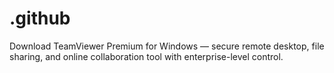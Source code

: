 # .github
Download TeamViewer Premium for Windows — secure remote desktop, file sharing, and online collaboration tool with enterprise-level control.
